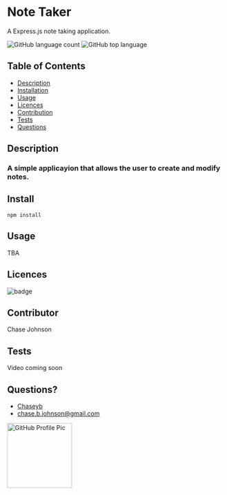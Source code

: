  # Note Taker 
  A Express.js note taking application.

   ![GitHub language count](https://img.shields.io/github/languages/count/chaseyb/hot-restaurant)
![GitHub top language](https://img.shields.io/github/languages/top/chaseyb/hot-restaurant)
  

  ## Table of Contents
  - [Description](#description)
  - [Installation](#install)
  - [Usage](#usage)
  - [Licences](#licences)
  - [Contribution](#contribution)
  - [Tests](#tests)
  - [Questions](#questions)
    
  ## Description
  ### A simple applicayion that allows the user to create and modify notes. 

  ## Install
  ```
  npm install
  ```
          
  ## Usage
   TBA
          
  ## Licences 
  ![badge](https://img.shields.io/badge/License-Open-blue.svg)
          
  ## Contributor
   Chase Johnson
            
  ##  Tests
  Video coming soon

  ## Questions?
  * [Chaseyb](https://github.com/Chaseyb)
  * <chase.b.johnson@gmail.com>

  <img src="https://github.com/Chaseyb.png" alt="GitHub Profile Pic" width="150" height="150">
  
    
